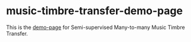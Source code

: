 # music-timbre-transfer-demo-page
This is the [demo-page](https://fish-demo-page.github.io/music-timbre-transfer-demo/) for Semi-supervised Many-to-many Music Timbre Transfer.
